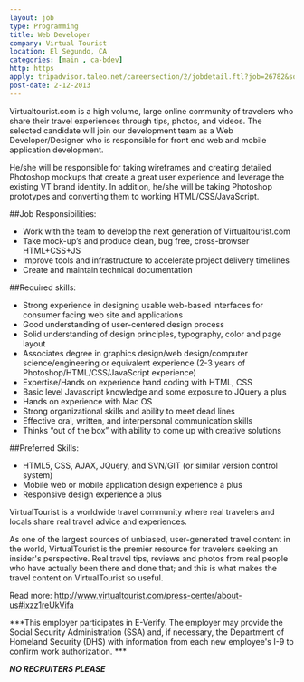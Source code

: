```yaml
---
layout: job
type: Programming
title: Web Developer
company: Virtual Tourist
location: El Segundo, CA
categories: [main , ca-bdev]
http: https
apply: tripadvisor.taleo.net/careersection/2/jobdetail.ftl?job=26782&source=WorkCreative.net
post-date: 2-12-2013
---
```


Virtualtourist.com is a high volume, large online community of travelers who share their travel experiences through tips, photos, and videos. The selected candidate will join our development team as a Web Developer/Designer who is responsible for front end web and mobile application development.

He/she will be responsible for taking wireframes and creating detailed Photoshop mockups that create a great user experience and leverage the existing VT brand identity. In addition, he/she will be taking Photoshop prototypes and converting them to working HTML/CSS/JavaScript.
 
##Job Responsibilities:
* Work with the team to develop the next generation of Virtualtourist.com
* Take mock-up’s and produce clean, bug free, cross-browser HTML+CSS+JS
* Improve tools and infrastructure to accelerate project delivery timelines
* Create and maintain technical documentation
 
##Required skills:
* Strong experience in designing usable web-based interfaces for consumer facing web site and applications
* Good understanding of user-centered design process
* Solid understanding of design principles, typography, color and page layout
* Associates degree in graphics design/web design/computer science/engineering or equivalent experience (2-3 years of Photoshop/HTML/CSS/JavaScript experience)
* Expertise/Hands on experience hand coding with HTML, CSS
* Basic level Javascript knowledge and some exposure to JQuery a plus
* Hands on experience with Mac OS
* Strong organizational skills and ability to meet dead lines
* Effective oral, written, and interpersonal communication skills
* Thinks “out of the box” with ability to come up with creative solutions
 
##Preferred Skills:
* HTML5, CSS, AJAX, JQuery, and SVN/GIT (or similar version control system)
* Mobile web or mobile application design experience a plus
* Responsive design experience a plus
 
VirtualTourist is a worldwide travel community where real travelers and locals share real travel advice and experiences.

As one of the largest sources of unbiased, user-generated travel content in the world, VirtualTourist is the premier resource for travelers seeking an insider's perspective. Real travel tips, reviews and photos from real people who have actually been there and done that; and this is what makes the travel content on VirtualTourist so useful.
  
Read more: <http://www.virtualtourist.com/press-center/about-us#ixzz1reUkVifa>
 
***This employer participates in E-Verify. The employer may provide the Social Security Administration (SSA) and, if necessary, the Department of Homeland Security (DHS) with information from each new employee's I-9 to confirm work authorization. ***
 
***NO RECRUITERS PLEASE***